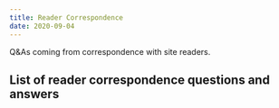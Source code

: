 ```yaml
---
title: Reader Correspondence
date: 2020-09-04
---
```


Q&As coming from correspondence with site readers.

## List of reader correspondence questions and answers
